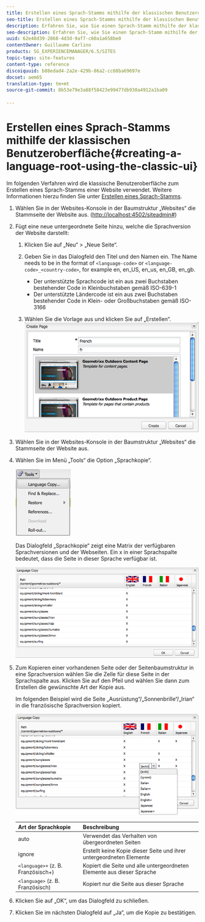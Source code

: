 ```yaml
---
title: Erstellen eines Sprach-Stamms mithilfe der klassischen Benutzeroberfläche
seo-title: Erstellen eines Sprach-Stamms mithilfe der klassischen Benutzeroberfläche
description: Erfahren Sie, wie Sie einen Sprach-Stamm mithilfe der klassischen Benutzeroberfläche erstellen.
seo-description: Erfahren Sie, wie Sie einen Sprach-Stamm mithilfe der klassischen Benutzeroberfläche erstellen.
uuid: 62e40d39-2868-4d3d-9af7-c60a1a658be0
contentOwner: Guillaume Carlino
products: SG_EXPERIENCEMANAGER/6.5/SITES
topic-tags: site-features
content-type: reference
discoiquuid: b88edad4-2a2e-429b-86a2-cc68ba69697e
docset: aem65
translation-type: tm+mt
source-git-commit: 8b53e79e3a88f58423e99477db930a4912a1ba09

---
```



# Erstellen eines Sprach-Stamms mithilfe der klassischen Benutzeroberfläche{#creating-a-language-root-using-the-classic-ui}

Im folgenden Verfahren wird die klassische Benutzeroberfläche zum Erstellen eines Sprach-Stamms einer Website verwendet. Weitere Informationen hierzu finden Sie unter [Erstellen eines Sprach-Stamms](/help/sites-administering/tc-prep.md#creating-a-language-root).

1. Wählen Sie in der Websites-Konsole in der Baumstruktur „Websites“ die Stammseite der Website aus. ([http://localhost:4502/siteadmin#](http://localhost:4502/siteadmin#))
1. Fügt eine neue untergeordnete Seite hinzu, welche die Sprachversion der Website darstellt:

   1. Klicken Sie auf „Neu“ > „Neue Seite“.
   1. Geben Sie in das Dialogfeld den Titel und den Namen ein. The Name needs to be in the format of `<language-code>` or `<language-code>_<country-code>`, for example en, en_US, en_us, en_GB, en_gb.

      * Der unterstützte Sprachcode ist ein aus zwei Buchstaben bestehender Code in Kleinbuchstaben gemäß ISO-639-1
      * Der unterstützte Ländercode ist ein aus zwei Buchstaben bestehender Code in Klein- oder Großbuchstaben gemäß ISO-3166
   1. Wählen Sie die Vorlage aus und klicken Sie auf „Erstellen“.
   ![newpagefr](assets/newpagefr.png)

1. Wählen Sie in der Websites-Konsole in der Baumstruktur „Websites“ die Stammseite der Website aus.
1. Wählen Sie im Menü „Tools“ die Option „Sprachkopie“.

   ![toolslanguageCopy](assets/toolslanguagecopy.png)

   Das Dialogfeld „Sprachkopie“ zeigt eine Matrix der verfügbaren Sprachversionen und der Webseiten. Ein x in einer Sprachspalte bedeutet, dass die Seite in dieser Sprache verfügbar ist.

   ![languagecopydialog](assets/languagecopydialog.png)

1. Zum Kopieren einer vorhandenen Seite oder der Seitenbaumstruktur in eine Sprachversion wählen Sie die Zelle für diese Seite in der Sprachspalte aus. Klicken Sie auf den Pfeil und wählen Sie dann zum Erstellen die gewünschte Art der Kopie aus.

   Im folgenden Beispiel wird die Seite „Ausrüstung“/„Sonnenbrille“/„Irian“ in die französische Sprachversion kopiert.

   ![languagesCopydilogdropdown](assets/languagecopydilogdropdown.png)

   | Art der Sprachkopie | Beschreibung |
   |---|---|
   | auto | Verwendet das Verhalten von übergeordneten Seiten |
   | ignore | Erstellt keine Kopie dieser Seite und ihrer untergeordneten Elemente |
   | `<language>+` (z. B. Französisch+) | Kopiert die Seite und alle untergeordneten Elemente aus dieser Sprache |
   | `<language>` (z. B. Französisch) | Kopiert nur die Seite aus dieser Sprache |

1. Klicken Sie auf „OK“, um das Dialogfeld zu schließen.
1. Klicken Sie im nächsten Dialogfeld auf „Ja“, um die Kopie zu bestätigen.

